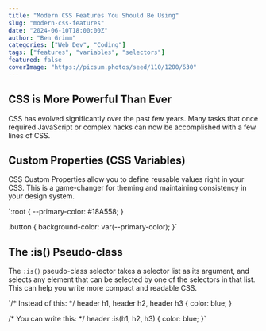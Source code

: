 ```yaml
---
title: "Modern CSS Features You Should Be Using"
slug: "modern-css-features"
date: "2024-06-10T18:00:00Z"
author: "Ben Grimm"
categories: ["Web Dev", "Coding"]
tags: ["features", "variables", "selectors"]
featured: false
coverImage: "https://picsum.photos/seed/110/1200/630"
---
```


## CSS is More Powerful Than Ever

CSS has evolved significantly over the past few years. Many tasks that once required JavaScript or complex hacks can now be accomplished with a few lines of CSS.

## Custom Properties (CSS Variables)

CSS Custom Properties allow you to define reusable values right in your CSS. This is a game-changer for theming and maintaining consistency in your design system.

`:root {
  --primary-color: #18A558;
}

.button {
  background-color: var(--primary-color);
}`

## The :is() Pseudo-class

The `:is()` pseudo-class selector takes a selector list as its argument, and selects any element that can be selected by one of the selectors in that list. This can help you write more compact and readable CSS.

`/* Instead of this: */
header h1, header h2, header h3 {
  color: blue;
}

/* You can write this: */
header :is(h1, h2, h3) {
  color: blue;
}`
